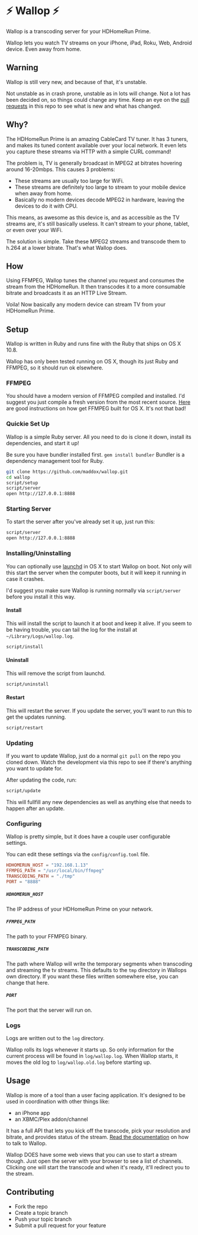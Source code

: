 # :zap: Wallop :zap:

Wallop is a transcoding server for your HDHomeRun Prime.

Wallop lets you watch TV streams on your iPhone, iPad, Roku, Web, Android device. Even away from home.

## Warning

Wallop is still very new, and because of that, it's unstable.

Not unstable as in crash prone, unstable as in lots will change. Not a lot has been decided on, so things could change any time. Keep an eye on the [pull requests](https://github.com/maddox/wallop/pulls) in this repo to see what is new and what has changed.

## Why?

The HDHomeRun Prime is an amazing CableCard TV tuner. It has 3 tuners, and makes its tuned content available over your local network. It even lets you capture these streams via HTTP with a simple CURL command!

The problem is, TV is generally broadcast in MPEG2 at bitrates hovering around 16-20mbps. This causes 3 problems:

* These streams are usually too large for WiFi.
* These streams are definitely too large to stream to your mobile device when away from home.
* Basically no modern devices decode MPEG2 in hardware, leaving the devices to do it with CPU.

This means, as awesome as this device is, and as accessible as the TV streams are, it's still basically useless. It can't stream to your phone, tablet, or even over your WiFi.

The solution is simple. Take these MPEG2 streams and transcode them to h.264 at a lower bitrate. That's what Wallop does.

## How

Using FFMPEG, Wallop tunes the channel you request and consumes the stream from the HDHomeRun. It then transcodes it to a more consumable bitrate and broadcasts it as an HTTP Live Stream.

Voila! Now basically any modern device can stream TV from your HDHomeRun Prime.


## Setup

Wallop is written in Ruby and runs fine with the Ruby that ships on OS X 10.8.

Wallop has only been tested running on OS X, though its just Ruby and FFMPEG, so it should run ok elsewhere.

### FFMPEG

You should have a modern version of FFMPEG compiled and installed. I'd suggest you just compile a fresh version from the most recent source. [Here](http://ffmpeg.org/trac/ffmpeg/wiki/MacOSXCompilationGuide) are good instructions on how get FFMPEG built for OS X. It's not that bad!

### Quickie Set Up

Wallop is a simple Ruby server. All you need to do is clone it down, install its dependencies, and start it up!

Be sure you have bundler installed first. `gem install bundler` Bundler is a dependency management tool for Ruby.

```sh
git clone https://github.com/maddox/wallop.git
cd wallop
script/setup
script/server
open http://127.0.0.1:8888
```

### Starting Server

To start the server after you've already set it up, just run this:

```sh
script/server
open http://127.0.0.1:8888
```

### Installing/Uninstalling

You can optionally use [launchd](http://en.wikipedia.org/wiki/Launchd) in OS X to start Wallop on boot. Not only will this start the server when the computer boots, but it will keep it running in case it crashes.

I'd suggest you make sure Wallop is running normally via `script/server` before you install it this way.

#### Install

This will install the script to launch it at boot and keep it alive. If you seem to be having trouble, you can tail the log for the install at `~/Library/Logs/wallop.log`.

```sh
script/install
```

#### Uninstall

This will remove the script from launchd.

```sh
script/uninstall
```

#### Restart

This will restart the server. If you update the server, you'll want to run this to get the updates running.

```sh
script/restart
```
### Updating

If you want to update Wallop, just do a normal `git pull` on the repo you cloned down. Watch the development via this repo to see if there's anything you want to update for.

After updating the code, run:

```sh
script/update
```

This will fullfill any new dependencies as well as anything else that needs to happen after an update.

### Configuring

Wallop is pretty simple, but it does have a couple user configurable settings.

You can edit these settings via the `config/config.toml` file.

```toml
HDHOMERUN_HOST = "192.168.1.13"
FFMPEG_PATH = "/usr/local/bin/ffmpeg"
TRANSCODING_PATH = "./tmp"
PORT = "8888"
```

##### `HDHOMERUN_HOST`
The IP address of your HDHomeRun Prime on your network.

##### `FFMPEG_PATH`
The path to your FFMPEG binary.

##### `TRANSCODING_PATH`
The path where Wallop will write the temporary segments when transcoding and streaming the tv streams. This defaults to the `tmp` directory in Wallops own directory. If you want these files written somewhere else, you can change that here.

##### `PORT`
The port that the server will run on.

### Logs

Logs are written out to the `log` directory.

Wallop rolls its logs whenever it starts up. So only information for the current process will be found in `log/wallop.log`. When Wallop starts, it moves the old log to `log/wallop.old.log` before starting up.

## Usage

Wallop is more of a tool than a user facing application. It's designed to be used in coordination with other things like:

* an iPhone app
* an XBMC/Plex addon/channel

It has a full API that lets you kick off the transcode, pick your resolution and bitrate, and provides status of the stream. [Read the documentation](/docs) on how to talk to Wallop.

Wallop DOES have some web views that you can use to start a stream though. Just open the server with your browser to see a list of channels. Clicking one will start the transcode and when it's ready, it'll redirect you to the stream.


## Contributing

* Fork the repo
* Create a topic branch
* Push your topic branch
* Submit a pull request for your feature

